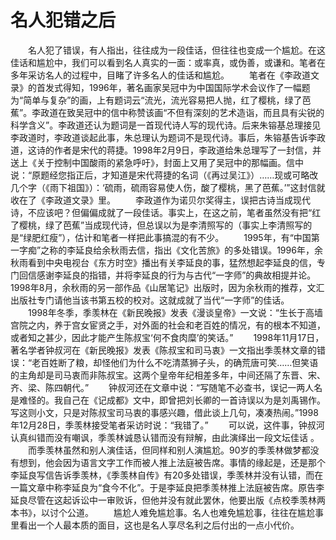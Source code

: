 # 名人犯错之后
　　名人犯了错误，有人指出，往往成为一段佳话，但往往也变成一个尴尬。在这佳话和尴尬中，我们可以看到名人真实的一面：或率真，或伪善，或谦和。笔者在多年采访名人的过程中，目睹了许多名人的佳话和尴尬。 
　　笔者在《李政道文录》的首发式得知，1996年，著名画家吴冠中为中国国际学术会议作了一幅题为“简单与复杂”的画，上有题词云“流光，流光容易把人抛，红了樱桃，绿了芭蕉”。李政道在致吴冠中的信中称赞该画“不但有深刻的艺术造诣，而且具有尖锐的科学含义”。李政道还认为题词是一首现代诗人写的现代诗。后来朱镕基总理接见李政道时，李政道谈起此事，朱总理认为题词不是现代诗。事后，朱镕基告诉李政道，这诗的作者是宋代的蒋捷。1998年2月9日，李政道给朱总理写了一封信，并送上《关于控制中国酸雨的紧急呼吁》，封面上又用了吴冠中的那幅画。信中说：“原题经您指正后，才知道是宋代蒋捷的名词（《再过吴江》）……现或可略改几个字（《雨下祖国》）：‘硫雨，硫雨容易使人伤，酸了樱桃，黑了芭蕉。’”这封信就收在了《李政道文录》里。 
　　李政道作为诺贝尔奖得主，误把古诗当成现代诗，不应该吧？但偏偏成就了一段佳话。事实上，在这之前，笔者虽然没有把“红了樱桃，绿了芭蕉”当成现代诗，但总误以为是李清照写的（事实上李清照写的是“绿肥红瘦”），估计和笔者一样把此事搞混的有不少。 
　　1995年，有“中国第一字痴”之称的李延良给余秋雨去信，指出《文化苦旅》的多处错误。1996年，余秋雨看到中央电视台《东方时空》播出有关李延良的事，猛然想起李延良的信，专门回信感谢李延良的指错，并将李延良的行为与古代“一字师”的典故相提并论。1998年8月，余秋雨的另一部作品《山居笔记》出版时，因为余秋雨的推荐，文汇出版社专门请他当该书第五校的校对。这就成就了当代“一字师”的佳话。 
　　1998年冬季，季羡林在《新民晚报》发表《漫谈皇帝》一文说：“生长于高墙宫院之内，养于宫女宦贤之手，对外面的社会和老百姓的情况，有的根本不知道，或者知之甚少，因此才能产生陈叔宝‘何不食肉糜’的笑话。” 
　　1998年11月17日，著名学者钟叔河在《新民晚报》发表《陈叔宝和司马衷》一文指出季羡林文章的错误：“老百姓断了粮，却怪他们为什么不吃清蒸狮子头，的确荒唐可笑……但笑语的主角却是司马衷而非陈叔宝。这两个皇帝年纪相差多年，中间还隔了东晋、宋、齐、梁、陈四朝代。” 
　　钟叔河还在文章中说：“写随笔不必查书，误记一两人名是难怪的。我自己在《记成都》文中，即曾把刘长卿的一首诗误以为是刘禹锡作。写这则小文，只是对陈叔宝司马衷的事感兴趣，借此谈上几句，凑凑热闹。”1998年12月28日，季羡林接受笔者采访时说：“我错了。” 
　　可以说，这件事，钟叔河认真纠错而没有嘲讽，季羡林诚恳认错而没有辩解，由此演绎出一段文坛佳话 。 
　　而季羡林虽然和别人演佳话，但同样和别人演尴尬。90岁的季羡林做梦都没有想到，他会因为语言文字工作而被人推上法庭被告席。事情的缘起是，还是那个李延良写信告诉季羡林，《季羡林自传》有20多处错误，季羡林并没有认错，而在一篇文章中称李延良为“食今不化”。于是李延良把季羡林推上法庭被告席。原告李延良尽管在这起诉讼中一审败诉，但他并没有就此罢休，他要出版《点校季羡林两本书》，以讨个公道。 
　　尴尬人难免尴尬事。名人也难免尴尬事，往往在尴尬事里看出一个人最本质的面目，这也是名人享尽名利之后付出的一点小代价。
 